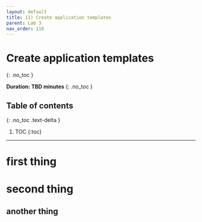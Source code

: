 ```yaml
---
layout: default
title: 11) Create application templates
parent: Lab 3
nav_order: 110
---
```


# Create application templates
{: .no_toc }

**Duration: TBD minutes**
{: .no_toc }

## Table of contents
{: .no_toc .text-delta }

1. TOC
{:toc}

---

# first thing

# second thing

## another thing